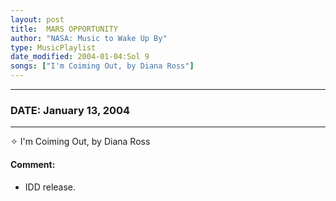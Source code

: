 ```yaml
---
layout: post
title:  MARS OPPORTUNITY
author: "NASA: Music to Wake Up By"
type: MusicPlaylist
date_modified: 2004-01-04:Sol 9
songs: ["I'm Coiming Out, by Diana Ross"]
---
```


----
### DATE: January 13, 2004
----
✧ I'm Coiming Out, by Diana Ross

#### Comment:
* IDD release.



<br/>
<center>
	<a target="_blank"
	   href="https://twitter.com/intent/tweet?hashtags=Space,NASA,Playlist,NASAWakeupCalls,SpaceProgram&text={{ page.author}}, '{{ page.songs.first }}' {{ page.title }}, {{ page.date | date: '%B %d, %Y' }}. {{ site.url }}{{ page.url }} @nasawakeupcalls">
	   <i class="fab fa-twitter" alt="Tweet this page" style="font-size: 1.3em;"></i>
	</a>
	&nbsp; 	<i class="fas fa-user-astronaut" style="font-size: 1.5em;"></i> &nbsp;
    <a type="amzn" search="'I'm Coiming Out, by Diana Ross'" category="popular music">
        <i class="fab fa-amazon" style="font-size: 1.3em;"></i>
    </a>
</center>
